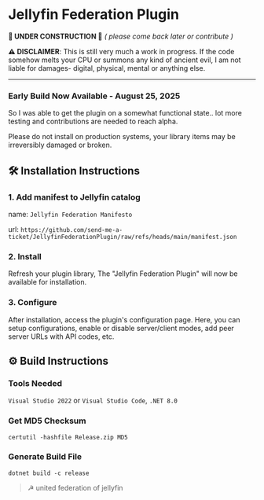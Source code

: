 
# Jellyfin Federation Plugin
**🚧 UNDER CONSTRUCTION 🚧**
*( please come back later or contribute )*

**⚠️ DISCLAIMER**:
This is still very much a work in progress. If the code somehow melts your CPU or summons any kind of ancient evil, I am not liable for damages- digital, physical, mental or anything else.

---

### Early Build Now Available - August 25, 2025

So I was able to get the plugin on a somewhat functional state.. lot more testing and contributions are needed to reach alpha.

Please do not install on production systems, your library items may be irreversibly damaged or broken.


## 🛠️ Installation Instructions

### 1. Add manifest to Jellyfin catalog
name: `Jellyfin Federation Manifesto`

url: `https://github.com/send-me-a-ticket/JellyfinFederationPlugin/raw/refs/heads/main/manifest.json`

### 2. Install
Refresh your plugin library, The "Jellyfin Federation Plugin" will now be available for installation.

### 3. Configure
After installation, access the plugin's configuration page. Here, you can setup configurations, enable or disable server/client modes, add peer server URLs with API codes, etc.


## ⚙️ Build Instructions


### Tools Needed
`Visual Studio 2022` or `Visual Studio Code`,
`.NET 8.0`

### Get MD5 Checksum
`certutil -hashfile Release.zip MD5`

### Generate Build File
`dotnet build -c release`

> ☭ united federation of jellyfin







